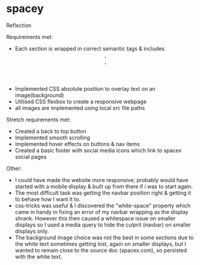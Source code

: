 # spacey

Reflection

Requirements met:
- Each section is wrapped in correct semantic tags & includes <header>, <nav>, <footer>
- Implemented CSS absolute position to overlay text on an image(background)
- Utilised CSS flexbox to create a responsive webpage
- all images are implemented using local src file paths

Stretch requirements met:
- Created a back to top button
- Implemented smooth scrolling
- Implemented hover effects on buttons & nav items
- Created a basic footer with social media icons which link to spacex social pages

Other:
- I could have made the website more responsive; probably would have started with a mobile display & built up from there if i was to start again.
- The most difficult task was getting the navbar position right & getting it to behave how I want it to.
- css-tricks was useful & I discovered the "white-space" property which came in handy in fixing an error of my navbar wrapping as the display shrank. However this then caused a whitespace issue on smaller displays so I used a media query to hide the culprit (navbar) on smaller displays only.
- The background image choice was not the best in some sections due to the white text sometimes getting lost, again on smaller displays, but I wanted to remain close to the source doc (spacex.com), so persisted with the white text.
